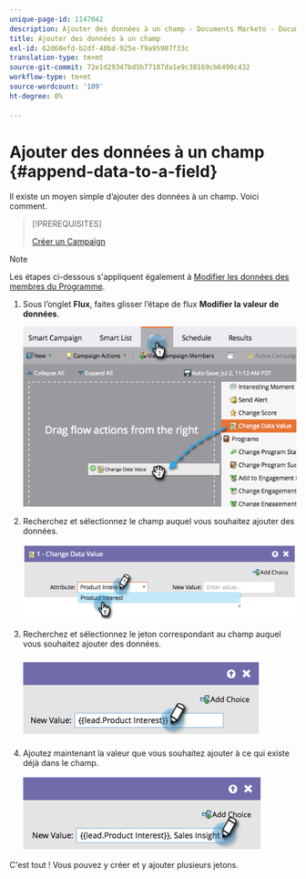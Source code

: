```yaml
---
unique-page-id: 1147042
description: Ajouter des données à un champ - Documents Marketo - Documentation du produit
title: Ajouter des données à un champ
exl-id: 62d68efd-b2df-48bd-925e-f9a95907f33c
translation-type: tm+mt
source-git-commit: 72e1d29347bd5b77107da1e9c30169cb6490c432
workflow-type: tm+mt
source-wordcount: '109'
ht-degree: 0%

---
```


# Ajouter des données à un champ {#append-data-to-a-field}

Il existe un moyen simple d’ajouter des données à un champ. Voici comment.

>[!PREREQUISITES]
>
>[Créer un Campaign](/help/marketo/product-docs/core-marketo-concepts/smart-campaigns/creating-a-smart-campaign/create-a-new-smart-campaign.md)

>[!NOTE]
>
>Les étapes ci-dessous s&#39;appliquent également à [Modifier les données des membres du Programme](/help/marketo/product-docs/core-marketo-concepts/smart-campaigns/program-flow-actions/change-program-member-data.md).

1. Sous l’onglet **Flux**, faites glisser l’étape de flux **Modifier la valeur de données**.

   ![](assets/image2014-9-22-16-3a5-3a1.png)

1. Recherchez et sélectionnez le champ auquel vous souhaitez ajouter des données.

   ![](assets/image2014-9-22-16-3a5-3a5.png)

1. Recherchez et sélectionnez le jeton correspondant au champ auquel vous souhaitez ajouter des données.

   ![](assets/image2014-9-22-16-3a5-3a9.png)

1. Ajoutez maintenant la valeur que vous souhaitez ajouter à ce qui existe déjà dans le champ.

   ![](assets/image2014-9-22-16-3a5-3a12.png)

C&#39;est tout ! Vous pouvez y créer et y ajouter plusieurs jetons.
